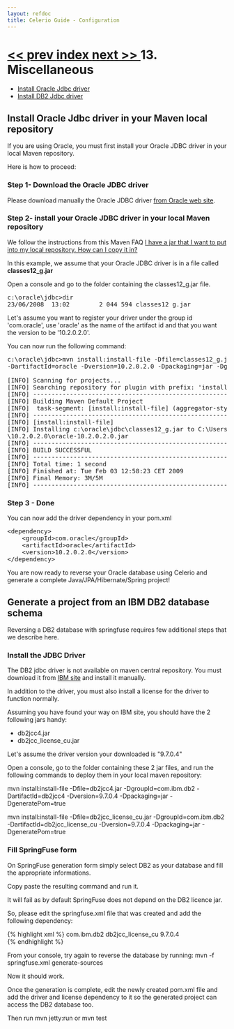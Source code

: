 ```yaml
---
layout: refdoc
title: Celerio Guide - Configuration 
---
```

[ << prev ](troubleshooting.html) [ index ](index.html) [ next >> ](changelog.html)
13. Miscellaneous
=================

* [Install Oracle Jdbc driver](#install-oracle-jdbc-driver-maven-repository)
* [Install DB2 Jdbc driver](#install-db2-jdbc-driver-maven-repository)


<a name="install-oracle-jdbc-driver-maven-repository"></a>
## Install Oracle Jdbc driver in your Maven local repository

If you are using Oracle, you must first install your Oracle JDBC driver in your local Maven repository.

Here is how to proceed:

### Step 1- Download the Oracle JDBC driver

Please download manually the Oracle JDBC driver <a href="http://www.oracle.com/technetwork/database/features/jdbc/index-091264.html">from Oracle web site</a>.

### Step 2- install your Oracle JDBC driver in your local Maven repository

We follow the instructions from this Maven FAQ <a href="http://maven.apache.org/general.html#importing-jars" target="_new">I have a jar that I want to put into my local repository. How can I copy it in?</a>

In this example, we assume that your Oracle JDBC driver is in a file called <strong>classes12_g.jar</strong>

Open a console and go to the folder containing the classes12_g.jar file.

<pre class="screen">
c:\oracle\jdbc>dir
23/06/2008  13:02		 2 044 594 classes12_g.jar
</pre>

Let's assume you want to register your driver under the group id 'com.oracle', use 'oracle' as the name of the artifact id and that you want the version to be '10.2.0.2.0'.

You can now run the following command:

<pre class="screen">
c:\oracle\jdbc>mvn install:install-file -Dfile=classes12_g.jar -DgroupId=com.oracle \
-DartifactId=oracle -Dversion=10.2.0.2.0 -Dpackaging=jar -DgeneratePom=true

[INFO] Scanning for projects...
[INFO] Searching repository for plugin with prefix: 'install'.
[INFO] ------------------------------------------------------------------------
[INFO] Building Maven Default Project
[INFO]	task-segment: [install:install-file] (aggregator-style)
[INFO] ------------------------------------------------------------------------
[INFO] [install:install-file]
[INFO] Installing c:\oracle\jdbc\classes12_g.jar to C:\Users\Nicolas\.m2\repository\com\oracle\oracle
\10.2.0.2.0\oracle-10.2.0.2.0.jar
[INFO] ------------------------------------------------------------------------
[INFO] BUILD SUCCESSFUL
[INFO] ------------------------------------------------------------------------
[INFO] Total time: 1 second
[INFO] Finished at: Tue Feb 03 12:58:23 CET 2009
[INFO] Final Memory: 3M/5M
[INFO] ------------------------------------------------------------------------
</pre>
### Step 3 - Done

You can now add the driver dependency in your pom.xml
<pre class="screen">
&lt;dependency&gt;
	&lt;groupId&gt;com.oracle&lt;/groupId&gt;
	&lt;artifactId&gt;oracle&lt;/artifactId&gt;
	&lt;version&gt;10.2.0.2.0&lt;/version&gt;
&lt;/dependency&gt;
</pre>
 
You are now ready to reverse your Oracle database using Celerio and generate a complete Java/JPA/Hibernate/Spring project!

<a name="install-db2-jdbc-driver-maven-repository"></a>

## Generate a project from an IBM DB2 database schema

Reversing a DB2 database with springfuse requires few additional steps that we describe here.

### Install the JDBC Driver

The DB2 jdbc driver is not available on maven central repository. You must download it from <a href="http://www-01.ibm.com/software/data/db2/express/download.html">IBM site</a>
and install it manually. 

In addition to the driver, you must also install a license for the driver to function normally.

Assuming you have found your way on IBM site, you should have the 2 following jars handy:

* db2jcc4.jar
* db2jcc_license_cu.jar

Let's assume the driver version your downloaded is "9.7.0.4"

Open a console, go to the folder containing these 2 jar files, and run the following commands to deploy them in your local maven repository:

mvn install:install-file -Dfile=db2jcc4.jar -DgroupId=com.ibm.db2 -DartifactId=db2jcc4 -Dversion=9.7.0.4 -Dpackaging=jar -DgeneratePom=true

mvn install:install-file -Dfile=db2jcc_license_cu.jar -DgroupId=com.ibm.db2 -DartifactId=db2jcc_license_cu -Dversion=9.7.0.4 -Dpackaging=jar -DgeneratePom=true

### Fill SpringFuse form

On SpringFuse generation form simply select DB2 as your database and fill the appropriate informations.

Copy paste the resulting command and run it. 

It will fail as by default SpringFuse does not depend on the DB2 licence jar.

So, please edit the springfuse.xml file that was created and add the following dependency:

{% highlight xml %}
	<dependency>
    	<groupId>com.ibm.db2</groupId>
        <artifactId>db2jcc_license_cu</artifactId>
        <version>9.7.0.4</version>
	</dependency>                  
{% endhighlight %}

From your console, try again to reverse the database by running:
mvn -f springfuse.xml generate-sources

Now it should work. 

Once the generation is complete, edit the newly created pom.xml file and add the driver and license dependency to it so the generated project can access the DB2 database too.

Then run mvn jetty:run or mvn test

